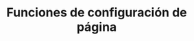 ﻿---
title: Funciones de configuración de página
type: docs
weight: 60
url: /es/java/page-setup-features/
---
